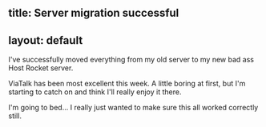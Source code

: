 title: Server migration successful
---
layout: default
---

I've successfully moved everything from my old server to my new bad ass Host
Rocket server.

ViaTalk has been most excellent this week. A little boring at first, but I'm
starting to catch on and think I'll really enjoy it there.

I'm going to bed... I really just wanted to make sure this all worked
correctly still.
